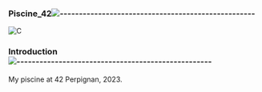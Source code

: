 <div align="left">

### Piscine_42![---------------------------------------------------](https://raw.githubusercontent.com/andreasbm/readme/master/assets/lines/rainbow.png)

<div align="left">
    
![C](https://img.shields.io/badge/c-%2300599C.svg?style=for-the-badge&logo=c&logoColor=white)

### Introduction![---------------------------------------------------](https://raw.githubusercontent.com/andreasbm/readme/master/assets/lines/rainbow.png)

My piscine at 42 Perpignan, 2023.
